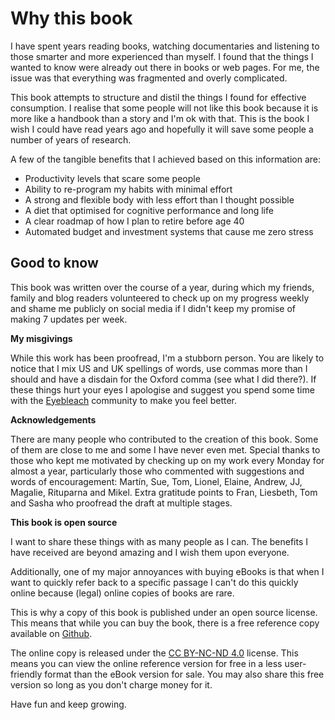 # Why this book

I have spent years reading books, watching documentaries and listening to those smarter and more experienced than myself. I found that the things I wanted to know were already out there in books or web pages. For me, the issue was that everything was fragmented and overly complicated.

This book attempts to structure and distil the things I found for effective consumption. I realise that some people will not like this book because it is more like a handbook than a story and I'm ok with that. This is the book I wish I could have read years ago and hopefully it will save some people a number of years of research.

A few of the tangible benefits that I achieved based on this information are:

- Productivity levels that scare some people
- Ability to re-program my habits with minimal effort
- A strong and flexible body with less effort than I thought possible
- A diet that optimised for cognitive performance and long life
- A clear roadmap of how I plan to retire before age 40
- Automated budget and investment systems that cause me zero stress

## Good to know

This book was written over the course of a year, during which my friends, family and blog readers volunteered to check up on my progress weekly and shame me publicly on social media if I didn't keep my promise of making 7 updates per week.

**My misgivings**

While this work has been proofread, I'm a stubborn person. You are likely to notice that I mix US and UK spellings of words, use commas more than I should and have a disdain for the Oxford comma (see what I did there?). If these things hurt your eyes I apologise and suggest you spend some time with the [Eyebleach](https://www.reddit.com/r/Eyebleach/) community to make you feel better.

**Acknowledgements**

There are many people who contributed to the creation of this book. Some of them are close to me and some I have never even met. Special thanks to those who kept me motivated by checking up on my work every Monday for almost a year, particularly those who commented with suggestions and words of encouragement: Martín, Sue, Tom, Lionel, Elaine, Andrew, JJ, Magalie, Rituparna and Mikel. Extra gratitude points to Fran, Liesbeth, Tom and Sasha who proofread the draft at multiple stages.

**This book is open source**

I want to share these things with as many people as I can. The benefits I have received are beyond amazing and I wish them upon everyone.

Additionally, one of my major annoyances with buying eBooks is that when I want to quickly refer back to a specific passage I can't do this quickly online because (legal) online copies of books are rare.

This is why a copy of this book is published under an open source license. This means that while you can buy the book, there is a free reference copy available on [Github](https://github.com/actuallymentor/immortal-millionaire/).

The online copy is released under the [CC BY-NC-ND 4.0](https://creativecommons.org/licenses/by-nc-nd/4.0/) license. This means you can view the online reference version for free in a less user-friendly format than the eBook version for sale. You may also share this free version so long as you don't charge money for it.

Have fun and keep growing.
